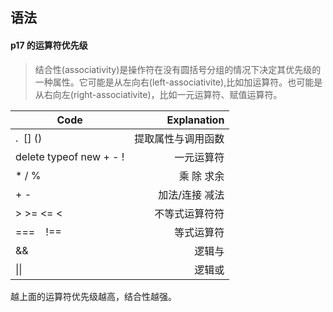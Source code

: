## 语法

#### p17 的运算符优先级

> 结合性(associativity)是操作符在没有圆括号分组的情况下决定其优先级的一种属性。它可能是从左向右(left-associativite),比如加运算符。也可能是从右向左(right-associativite)，比如一元运算符、赋值运算符。

| Code                      |        Explanation |
| ------------------------- | -----------------: |
| . &nbsp;[]&nbsp;()        | 提取属性与调用函数 |
| delete typeof new + - !   |         一元运算符 |
| \* \/ %                   |         乘 除 求余 |
| + -                       |     加法/连接 减法 |
| > >= <= <                 |     不等式运算符符 |
| === &nbsp;&nbsp;&nbsp;!== |         等式运算符 |
| &&                        |             逻辑与 |
| \|\|                      |             逻辑或 |

越上面的运算符优先级越高，结合性越强。
